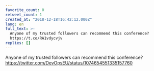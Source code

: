 ```yaml
---
favorite_count: 0
retweet_count: 1
created_at: "2018-12-18T16:42:12.000Z"
lang: en
full_text: >-
  Anyone of my trusted followers can recommend this conference?
  https://t.co/RA1vdycvjv
replies: []
---
```


Anyone of my trusted followers can recommend this conference?
<https://twitter.com/DevOpsEU/status/1074654551335157760>
